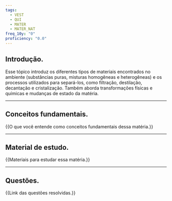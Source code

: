 ```yaml
---
tags:
  - VEST
  - QUI
  - MATER
  - MATER_NAT
freq_10y: "0"
proficiency: "0.0"
---
```

## Introdução.

Esse tópico introduz os diferentes tipos de materiais encontrados no ambiente (substâncias puras, misturas homogêneas e heterogêneas) e os processos utilizados para separá-los, como filtração, destilação, decantação e cristalização. Também aborda transformações físicas e químicas e mudanças de estado da matéria.

--- 
## Conceitos fundamentais.

{{O que você entende como conceitos fundamentais dessa matéria.}}

---
## Material de estudo.

{{Materiais para estudar essa matéria.}}

--- 
## Questões.

{{Link das questões resolvidas.}}
